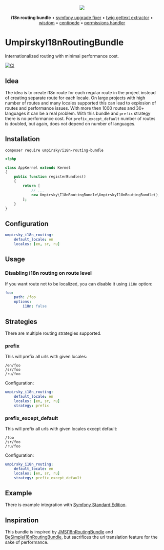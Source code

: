 <h3 align="center">
    <a href="https://github.com/umpirsky">
        <img src="https://farm2.staticflickr.com/1709/25098526884_ae4d50465f_o_d.png" />
    </a>
</h3>
<p align="center">
  <b>i18n routing bundle</b> &bull;
  <a href="https://github.com/umpirsky/Symfony-Upgrade-Fixer">symfony upgrade fixer</a> &bull;
  <a href="https://github.com/umpirsky/Twig-Gettext-Extractor">twig gettext extractor</a> &bull;
  <a href="https://github.com/umpirsky/wisdom">wisdom</a> &bull;
  <a href="https://github.com/umpirsky/centipede">centipede</a> &bull;
  <a href="https://github.com/umpirsky/PermissionsHandler">permissions handler</a>
</p>

# UmpirskyI18nRoutingBundle

Internationalized routing with minimal performance cost.

[![CI](https://github.com/umpirsky/UmpirskyI18nRoutingBundle/actions/workflows/ci.yml/badge.svg)](https://github.com/umpirsky/UmpirskyI18nRoutingBundle/actions/workflows/ci.yml)

## Idea

The idea is to create i18n route for each regular route in the project instead of creating separate route for each locale. On large projects with high number of routes and many locales supported this can lead to explosion of routes and performance issues. With more then 1000 routes and 30+ languages it can be a real problem.
With this bundle and `prefix` strategy there is no performance cost. For `prefix_except_default` number of routes is doubled, but again, does not depend on number of languages.

## Installation

```
composer require umpirsky/i18n-routing-bundle
```

```php
<?php

class AppKernel extends Kernel
{
    public function registerBundles()
    {
        return [
            // ...
            new Umpirsky\I18nRoutingBundle\UmpirskyI18nRoutingBundle(),
        ];
    }
}
```

## Configuration

```yaml
umpirsky_i18n_routing:
    default_locale: en
    locales: [en, sr, ru]
```

## Usage

### Disabling i18n routing on route level

If you want route not to be localized, you can disable it using `i18n` option:

```yaml
foo:
    path: /foo
    options:
        i18n: false
```

## Strategies

There are multiple routing strategies supported.

### prefix

This will prefix all urls with given locales:

```
/en/foo
/sr/foo
/ru/foo
```

Configuration:

```yaml
umpirsky_i18n_routing:
    default_locale: en
    locales: [en, sr, ru]
    strategy: prefix
```

### prefix_except_default

This will prefix all urls with given locales except default:

```
/foo
/sr/foo
/ru/foo
```

Configuration:

```yaml
umpirsky_i18n_routing:
    default_locale: en
    locales: [en, sr, ru]
    strategy: prefix_except_default
```

## Example

There is example integration with [Symfony Standard Edition](https://github.com/umpirsky/symfony-standard/tree/umpirsky/i18n-routing-bundle).

## Inspiration

This bundle is inspired by [JMSI18nRoutingBundle](https://github.com/schmittjoh/JMSI18nRoutingBundle) and [BeSimpleI18nRoutingBundle](https://github.com/BeSimple/BeSimpleI18nRoutingBundle), but sacrifices the url translation feature for the sake of performance.
